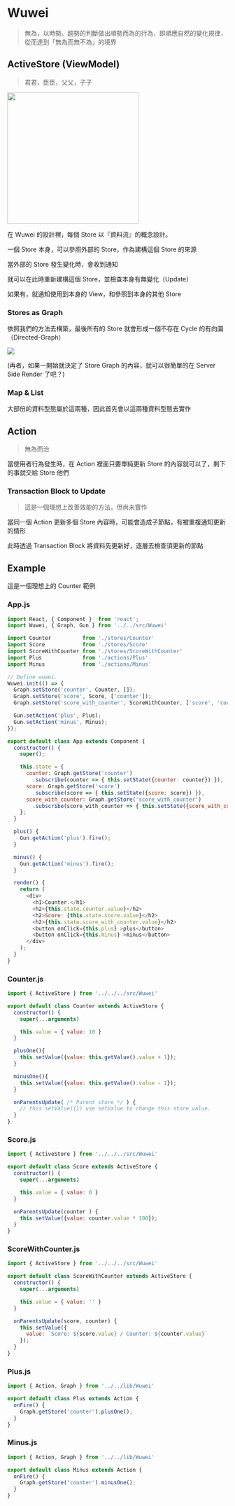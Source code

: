 Wuwei
=====================

>無為，以時勢、趨勢的判斷做出順勢而為的行為，即順應自然的變化規律，從而達到「無為而無不為」的境界

## ActiveStore (ViewModel)

>君君，臣臣，父父，子子

<img src="http://deltastreammedia.com/mn-epub-images/ch-newfunctions1.jpg" width="300">

在 Wuwei 的設計裡，每個 Store 以『資料流』的概念設計。

一個 Store 本身，可以參照外部的 Store，作為建構這個 Store 的來源

當外部的 Store 發生變化時，會收到通知

就可以在此時重新建構這個 Store，並檢查本身有無變化（Update）

如果有，就通知使用到本身的 View，和參照到本身的其他 Store

### Stores as Graph

依照我們的方法去構築，最後所有的 Store 就會形成一個不存在 Cycle 的有向圖（Directed-Graph）

<img src="http://web.cecs.pdx.edu/~sheard/course/Cs163/Graphics/graph7.png">

(再者，如果一開始就決定了 Store Graph 的內容，就可以很簡單的在 Server Side Render 了吧？)

### Map & List

大部份的資料型態屬於這兩種，因此首先會以這兩種資料型態去實作

## Action

>無為而治

當使用者行為發生時，在 Action 裡面只要單純更新 Store 的內容就可以了，剩下的事就交給 Store 他們

### Transaction Block to Update

>這是一個理想上改善效能的方法，但尚未實作

當同一個 Action 更新多個 Store 內容時，可能會造成子節點，有被重複通知更新的情形

此時透過 Transaction Block 將資料先更新好，逐層去檢查須更新的節點

## Example

這是一個理想上的 Counter 範例

### App.js
```js
import React, { Component }  from 'react';
import Wuwei, { Graph, Gun } from '../../src/Wuwei'

import Counter          from './stores/Counter'
import Score            from './stores/Score'
import ScoreWithCounter from './stores/ScoreWithCounter'
import Plus             from './actions/Plus'
import Minus            from './actions/Minus'

// Define wuwei.
Wuwei.init(() => {
  Graph.setStore('counter', Counter, []);
  Graph.setStore('score', Score, ['counter']);
  Graph.setStore('score_with_counter', ScoreWithCounter, ['score', 'counter']);

  Gun.setAction('plus', Plus);
  Gun.setAction('minus', Minus);
});

export default class App extends Component {
  constructor() {
    super();

    this.state = {
      counter: Graph.getStore('counter')
        .subscribe(counter => { this.setState({counter: counter}) }),
      score: Graph.getStore('score')
        .subscribe(score => { this.setState({score: score}) }),
      score_with_counter: Graph.getStore('score_with_counter')
        .subscribe(score_with_counter => { this.setState({score_with_counter: score_with_counter}) })
    };
  }

  plus() {
    Gun.getAction('plus').fire();
  }

  minus() {
    Gun.getAction('minus').fire();
  }

  render() {
    return (
      <div>
        <h1>Counter.</h1>
        <h2>{this.state.counter.value}</h2>
        <h2>Score: {this.state.score.value}</h2>
        <h2>{this.state.score_with_counter.value}</h2>
        <button onClick={this.plus} >plus</button>
        <button onClick={this.minus} >minus</button>
      </div>
    );
  }
}
```
### Counter.js
```js
import { ActiveStore } from '../../../src/Wuwei'

export default class Counter extends ActiveStore {
  constructor() {
    super(...arguments)

    this.value = { value: 10 }
  }

  plusOne(){
    this.setValue({value: this.getValue().value + 1});
  }

  minusOne(){
    this.setValue({value: this.getValue().value - 1});
  }

  onParentsUpdate( /* Parent store */ ) {
    // this.setValue({}) use setValue to change this store value.
  }
}
```
### Score.js
```js
import { ActiveStore } from '../../../src/Wuwei'

export default class Score extends ActiveStore {
  constructor() {
    super(...arguments)

    this.value = { value: 0 }
  }

  onParentsUpdate(counter ) {
    this.setValue({value: counter.value * 100});
  }
}
```
### ScoreWithCounter.js
```js
import { ActiveStore } from '../../../src/Wuwei'

export default class ScoreWithCounter extends ActiveStore {
  constructor() {
    super(...arguments)

    this.value = { value: '' }
  }

  onParentsUpdate(score, counter) {
    this.setValue({
      value: `Score: ${score.value} / Counter: ${counter.value}`
    });
  }
}
```
### Plus.js
```js
import { Action, Graph } from '../../lib/Wuwei'

export default class Plus extends Action {
  onFire() {
    Graph.getStore('counter').plusOne();
  }
}

```
### Minus.js
```js
import { Action, Graph } from '../../lib/Wuwei'

export default class Minus extends Action {
  onFire() {
    Graph.getStore('counter').minusOne();
  }
}
```

